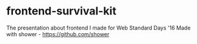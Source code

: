 # frontend-survival-kit
The presentation about frontend I made for Web Standard Days '16
Made with shower - https://github.com/shower
